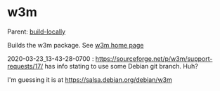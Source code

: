 w3m
=======

Parent: [build-locally](../../README.md)

Builds the w3m package. See [w3m home page](http://sourceforge.net/projects/w3m/)

2020-03-23_13-43-28-0700 : https://sourceforge.net/p/w3m/support-requests/17/ has info stating to use some Debian git branch. Huh?

I'm guessing it is at https://salsa.debian.org/debian/w3m
